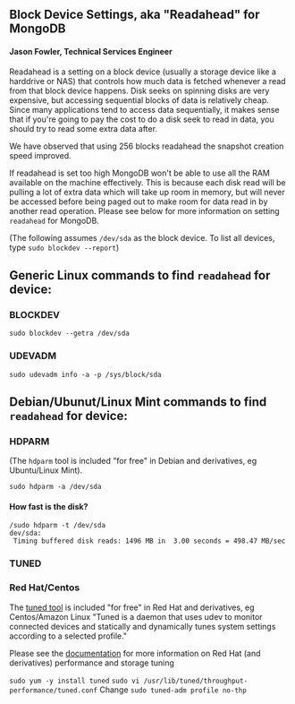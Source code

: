## Block Device Settings, aka "Readahead" for MongoDB
#### Jason Fowler, Technical Services Engineer

Readahead is a setting on a block device (usually a storage device like a harddrive or NAS) that controls how much data is fetched whenever a read from that block device happens. Disk seeks on spinning disks are very expensive, but accessing sequential blocks of data is relatively cheap. Since many applications tend to access data sequentially, it makes sense that if you're going to pay the cost to do a disk seek to read in data, you should try to read some extra data after.

We have observed that using 256 blocks readahead the snapshot creation speed improved.

If readahead is set too high MongoDB won't be able to use all the RAM available on the machine effectively. This is because each disk read will be pulling a lot of extra data which will take up room in memory, but will never be accessed before being paged out to make room for data read in by another read operation.  Please see below for more information on setting `readahead` for MongoDB.



(The following assumes `/dev/sda` as the block device.
To list all devices, type `sudo blockdev --report`)

## Generic Linux commands to find `readahead` for device:
### BLOCKDEV
`sudo blockdev --getra /dev/sda`

### UDEVADM
`sudo udevadm info -a -p /sys/block/sda`

## Debian/Ubunut/Linux Mint commands to find `readahead` for device:
### HDPARM
(The `hdparm` tool is included "for free" in Debian and derivatives, eg Ubuntu/Linux Mint).

`sudo hdparm -a /dev/sda`

  #### How fast is the disk?
  ```
  /sudo hdparm -t /dev/sda
  dev/sda:
   Timing buffered disk reads: 1496 MB in  3.00 seconds = 498.47 MB/sec
   ```

### TUNED
### Red Hat/Centos
The [tuned tool](https://access.redhat.com/documentation/en-us/red_hat_enterprise_linux/7/html/performance_tuning_guide/chap-red_hat_enterprise_linux-performance_tuning_guide-tuned_) is included "for free" in Red Hat and derivatives, eg Centos/Amazon Linux
"Tuned is a daemon that uses udev to monitor connected devices and statically and dynamically tunes system settings according to a selected profile."

Please see the [documentation](https://access.redhat.com/documentation/en-us/red_hat_enterprise_linux/7/html/performance_tuning_guide/chap-red_hat_enterprise_linux-performance_tuning_guide-storage_and_file_systems) for more information on Red Hat (and derivatives) performance and storage tuning

`sudo yum -y install tuned`
`sudo vi /usr/lib/tuned/throughput-performance/tuned.conf`
Change
`sudo tuned-adm profile no-thp`
